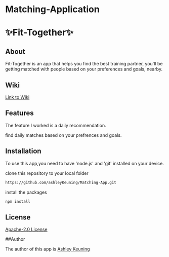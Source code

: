 # Matching-Application

# :sparkles:Fit-Together:sparkles:

## About
Fit-Together is an app that helps you find the best training partner, you'll be getting matched with people based on your preferences and goals, nearby.


## Wiki 

[Link to Wiki](https://github.com/ashleyKeuning/Matching-App/wiki)

## Features

The feature I worked is a daily recommendation.

find daily matches based on your prefrences and goals.


## Installation

To use this app,you need to have 'node.js' and 'git' installed on your device.

clone this repository to your local folder

```bash
https://github.com/ashleyKeuning/Matching-App.git 
```

install the packages
```bash
npm install 
```

## License

[Apache-2.0 License](https://github.com/ashleyKeuning/Matching-App/blob/main/LICENSE) 

##Author

The author of this app is [Ashley Keuning](https://github.com/ashleyKeuning) 
